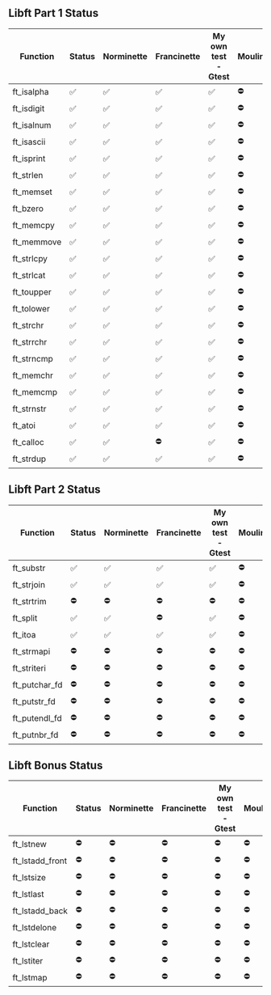 
## Libft Part 1 Status
| Function | Status | Norminette | Francinette | My own test - Gtest | Moulinette
| --- | --- | --- | --- |--- | --- |
| ft_isalpha | ✅ | ✅ | ✅ | ✅ | ⛔️ |
| ft_isdigit | ✅ | ✅ | ✅ | ✅ | ⛔️ |
| ft_isalnum | ✅ | ✅ | ✅ | ✅ | ⛔️ |
| ft_isascii | ✅ | ✅ | ✅ | ✅ | ⛔️ |
| ft_isprint | ✅ | ✅ | ✅ | ✅ | ⛔️ |
| ft_strlen | ✅ | ✅ | ✅ | ✅ | ⛔️ |
| ft_memset | ✅ | ✅ | ✅ | ✅ | ⛔️ |
| ft_bzero | ✅ | ✅ | ✅ | ✅ | ⛔️ |
| ft_memcpy | ✅ | ✅ | ✅ | ✅ | ⛔️ |
| ft_memmove | ✅ | ✅ | ✅ | ✅ | ⛔️ |
| ft_strlcpy | ✅ | ✅ | ✅ | ✅ | ⛔️ |
| ft_strlcat | ✅ | ✅ | ✅ | ✅ | ⛔️ |
| ft_toupper | ✅ | ✅ | ✅ | ✅ | ⛔️ |
| ft_tolower | ✅ | ✅ | ✅ | ✅ | ⛔️ |
| ft_strchr | ✅ | ✅ | ✅ | ✅ | ⛔️ |
| ft_strrchr | ✅ | ✅ | ✅ | ✅ | ⛔️ |
| ft_strncmp | ✅ | ✅ | ✅ | ✅ | ⛔️ |
| ft_memchr | ✅ | ✅ | ✅ | ✅ | ⛔️ |
| ft_memcmp | ✅ | ✅ | ✅ | ✅ | ⛔️ |
| ft_strnstr | ✅ | ✅ | ✅ | ✅ | ⛔️ |
| ft_atoi | ✅ | ✅ | ✅ | ✅ | ⛔️ |
| ft_calloc | ✅ | ✅ | ⛔️ | ✅ | ⛔️ |
| ft_strdup | ✅ | ✅ | ✅ | ✅ | ⛔️ |

## Libft Part 2 Status
| Function | Status | Norminette | Francinette | My own test - Gtest | Moulinette
| --- | --- | --- | --- |--- | --- |
| ft_substr | ✅ | ✅ | ✅ | ✅ | ⛔️ |
| ft_strjoin | ✅ | ✅ | ✅ | ✅ | ⛔️ |
| ft_strtrim | ⛔️ | ⛔️ | ⛔️ | ⛔️ | ⛔️ |
| ft_split | ✅ | ✅ | ⛔️ | ✅ | ⛔️ |
| ft_itoa | ✅ | ✅ | ✅ | ✅ | ⛔️ |
| ft_strmapi | ⛔️ | ⛔️ | ⛔️ | ⛔️ | ⛔️ |
| ft_striteri | ⛔️ | ⛔️ | ⛔️ | ⛔️ | ⛔️ |
| ft_putchar_fd | ⛔️ | ⛔️ | ⛔️ | ⛔️ | ⛔️ |
| ft_putstr_fd | ⛔️ | ⛔️ | ⛔️ | ⛔️ | ⛔️ |
| ft_putendl_fd | ⛔️ | ⛔️ | ⛔️ | ⛔️ | ⛔️ |
| ft_putnbr_fd | ⛔️ | ⛔️ | ⛔️ | ⛔️ | ⛔️ |

## Libft Bonus Status
| Function | Status | Norminette | Francinette | My own test - Gtest | Moulinette
| --- | --- | --- | --- |--- | --- |
| ft_lstnew | ⛔️ | ⛔️ | ⛔️ | ⛔️ | ⛔️ |
| ft_lstadd_front | ⛔️ | ⛔️ | ⛔️ | ⛔️ | ⛔️ |
| ft_lstsize | ⛔️ | ⛔️ | ⛔️ | ⛔️ | ⛔️ |
| ft_lstlast | ⛔️ | ⛔️ | ⛔️ | ⛔️ | ⛔️ |
| ft_lstadd_back | ⛔️ | ⛔️ | ⛔️ | ⛔️ | ⛔️ |
| ft_lstdelone | ⛔️ | ⛔️ | ⛔️ | ⛔️ | ⛔️ |
| ft_lstclear | ⛔️ | ⛔️ | ⛔️ | ⛔️ | ⛔️ |
| ft_lstiter | ⛔️ | ⛔️ | ⛔️ | ⛔️ | ⛔️ |
| ft_lstmap | ⛔️ | ⛔️ | ⛔️ | ⛔️ | ⛔️ |
